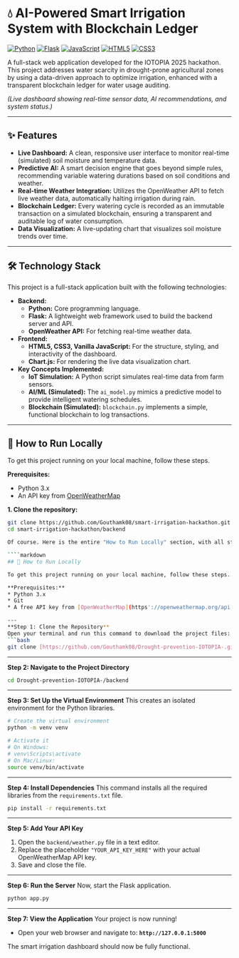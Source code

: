 # 💧 AI-Powered Smart Irrigation System with Blockchain Ledger

[![Python](https://img.shields.io/badge/Python-3776AB?style=for-the-badge&logo=python&logoColor=white)]()
[![Flask](https://img.shields.io/badge/Flask-000000?style=for-the-badge&logo=flask&logoColor=white)]()
[![JavaScript](https://img.shields.io/badge/JavaScript-F7DF1E?style=for-the-badge&logo=javascript&logoColor=black)]()
[![HTML5](https://img.shields.io/badge/HTML5-E34F26?style=for-the-badge&logo=html5&logoColor=white)]()
[![CSS3](https://img.shields.io/badge/CSS3-1572B6?style=for-the-badge&logo=css3&logoColor=white)]()

A full-stack web application developed for the IOTOPIA 2025 hackathon. This project addresses water scarcity in drought-prone agricultural zones by using a data-driven approach to optimize irrigation, enhanced with a transparent blockchain ledger for water usage auditing.


*(Live dashboard showing real-time sensor data, AI recommendations, and system status.)*

---
## ✨ Features

* **Live Dashboard:** A clean, responsive user interface to monitor real-time (simulated) soil moisture and temperature data.
* **Predictive AI:** A smart decision engine that goes beyond simple rules, recommending variable watering durations based on soil conditions and weather.
* **Real-time Weather Integration:** Utilizes the OpenWeather API to fetch live weather data, automatically halting irrigation during rain.
* **Blockchain Ledger:** Every watering cycle is recorded as an immutable transaction on a simulated blockchain, ensuring a transparent and auditable log of water consumption.
* **Data Visualization:** A live-updating chart that visualizes soil moisture trends over time.

---
## 🛠️ Technology Stack

This project is a full-stack application built with the following technologies:

* **Backend:**
    * **Python:** Core programming language.
    * **Flask:** A lightweight web framework used to build the backend server and API.
    * **OpenWeather API:** For fetching real-time weather data.
* **Frontend:**
    * **HTML5, CSS3, Vanilla JavaScript:** For the structure, styling, and interactivity of the dashboard.
    * **Chart.js:** For rendering the live data visualization chart.
* **Key Concepts Implemented:**
    * **IoT Simulation:** A Python script simulates real-time data from farm sensors.
    * **AI/ML (Simulated):** The `ai_model.py` mimics a predictive model to provide intelligent watering schedules.
    * **Blockchain (Simulated):** `blockchain.py` implements a simple, functional blockchain to log transactions.

---
## 🚀 How to Run Locally

To get this project running on your local machine, follow these steps.

**Prerequisites:**
* Python 3.x
* An API key from [OpenWeatherMap](https://openweathermap.org/api)

**1. Clone the repository:**
```bash
git clone https://github.com/Gouthamk08/smart-irrigation-hackathon.git
cd smart-irrigation-hackathon/backend

Of course. Here is the entire "How to Run Locally" section, with all steps included, in a single block for easy copying.

````markdown
## 🚀 How to Run Locally

To get this project running on your local machine, follow these steps.

**Prerequisites:**
* Python 3.x
* Git
* A free API key from [OpenWeatherMap](https'://openweathermap.org/api')

---
**Step 1: Clone the Repository**
Open your terminal and run this command to download the project files:
```bash
git clone [https://github.com/Gouthamk08/Drought-prevention-IOTOPIA-.git](https://github.com/Gouthamk08/Drought-prevention-IOTOPIA-.git)
````

-----

**Step 2: Navigate to the Project Directory**

```bash
cd Drought-prevention-IOTOPIA-/backend
```

-----

**Step 3: Set Up the Virtual Environment**
This creates an isolated environment for the Python libraries.

```bash
# Create the virtual environment
python -m venv venv

# Activate it
# On Windows:
# venv\Scripts\activate
# On Mac/Linux:
source venv/bin/activate
```

-----

**Step 4: Install Dependencies**
This command installs all the required libraries from the `requirements.txt` file.

```bash
pip install -r requirements.txt
```

-----

**Step 5: Add Your API Key**

1.  Open the `backend/weather.py` file in a text editor.
2.  Replace the placeholder `"YOUR_API_KEY_HERE"` with your actual OpenWeatherMap API key.
3.  Save and close the file.

-----

**Step 6: Run the Server**
Now, start the Flask application.

```bash
python app.py
```

-----

**Step 7: View the Application**
Your project is now running\!

  * Open your web browser and navigate to: **`http://127.0.0.1:5000`**

The smart irrigation dashboard should now be fully functional.

```
```
